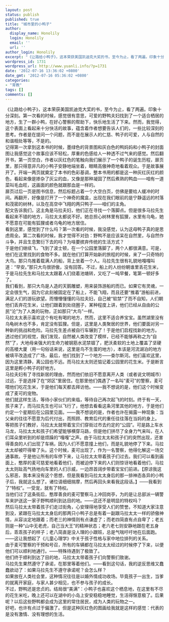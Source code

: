 ```yaml
---
layout: post
status: publish
published: true
title: "城市里的小鸭子"
author:
  display_name: Honolily
  login: Honolily
  email: ''
  url: ''
author_login: Honolily
excerpt: "《让路给小鸭子》，这本荣获美国凯迪克大奖的书，至今为止，看了两遍。印象十分深刻。第一次看的时候，感觉很有意思，可爱的野鸭夫妇找到了一个适合栖居的地方，生了一群小鸭，在好心警察的帮助下，快乐地生活了下来。然而，我觉得，这个表面上看起来十分快活的故事，蕴含着作者想要告诉人们的，一些比较深刻的思考。作者是在提问一个问题，而不是在展示人的仁慈、鸭子的可爱，人与自然的和谐相处等等，不是的。"
wordpress_id: 1731
wordpress_url: http://www.yuanli.info/?p=1731
date: '2012-07-16 13:36:02 +0800'
date_gmt: '2012-07-16 05:36:02 +0800'
categories:
- "育教"
tags: []
comments: []
---
```

<p>《让路给小鸭子》，这本荣获美国凯迪克大奖的书，至今为止，看了两遍。印象十分深刻。第一次看的时候，感觉很有意思，可爱的野鸭夫妇找到了一个适合栖居的地方，生了一群小鸭，在好心警察的帮助下，快乐地生活了下来。然而，我觉得，这个表面上看起来十分快活的故事，蕴含着作者想要告诉人们的，一些比较深刻的思考。作者是在提问一个问题，而不是在展示人的仁慈、鸭子的可爱，人与自然的和谐相处等等，不是的。<a id="more"></a><a id="more-1731"></a><br />
	记得第一次拿到这本书的时候，墨绿色的背景图和灰白色的鸭妈妈和小鸭子的封面图让我感觉这个故事应该不轻松，厚重的色感给人一种透不过气来的感觉。然后翻开书，第一页空白，作者以灰红色的笔触向我们展示了一个鸭子的诞生历程，扉页里，那只得意非凡的小鸭子安静地端坐着，眼睛高傲神奇地看着观众。于是故事展开了。开端一两页就奠定了本书的色彩基调，整本书用的都是这一种灰红灰红的颜色，看起来像是掺杂了灰尘的血，又像是那种凝固了然后煮熟的鸭血&mdash;&mdash;咱有一道菜叫毛血旺，这画面的颜色就跟那血是一样的。<br />
	扉页过后一页是图书信息，然后标题占着一个大空白页，仿佛是要给人缓冲的时间。再翻开，好像是打开了一个神奇的魔盒，出现在我们眼前的是宁静遥远的村落和茂密的树林，以及在高空中飞翔的两只鸭子&mdash;&mdash;咱们的主角。<br />
	配文告诉我们，这主角是马拉夫妇，他们正在寻找一个落脚点。但是很多马拉先生看起来不错的地方，马拉太太都说不好。她总担心树林里有狐狸，水里有乌龟，她不愿意在可能有狐狸或者乌龟的地方居住。<br />
	看到这里，感觉到了什么吗？第一次看的时候，我没感觉，认为这母鸭子真的是思虑周全。第二次看的时候，我才觉得不对劲：野鸭不是应该呆在自然里，与自然作斗争，并且生息繁衍下去的吗？为啥要摈弃传统的生活方式？<br />
	于是他们继续飞，飞到了波士顿，在一个公园里落脚了，两个人都很满意。可是，他们在这里找到的食物不多。就在他们打算开始新的旅程的时候，来了一只奇特的大鸟。那只鸟推着载满人的船，背上坐着一个人。马拉先生很有礼貌地嘎嘎叫道：&ldquo;早安。&rdquo;那只大鸟很骄傲，没有回答。不过，船上的人纷纷朝谁里丢花生米，于是马拉先生和马拉太太跟着人们绕着池塘转，又吃了一吨早餐，笔第一顿好多了。<br />
	我们看到，那只大鸟是人造的天鹅雕塑，用来装饰游船的而已。如果它有灵魂，一定会很生气，因为它此刻被固定在了船上，不能飞翔，而且还要&ldquo;推着&rdquo;游船前进，满足人们的游玩欲望。而懵懵懂懂的马拉夫妇，自己被&ldquo;软禁&rdquo;了而不自知，人们朝他们丢弃花生米，让他们跟着到处绕圈子，某种程度上讲，他们已经从自由的公民&ldquo;沦&rdquo;为了人类的玩物，正如那只&ldquo;大鸟&rdquo;一样。<br />
	马拉太太表示喜欢这个有吃有喝的地方，然而，这里不适合养宝宝。虽然湖里没有乌龟树木也不多，肯定没有狐狸。但是，这里是人类聚居的世界，他们要面对另一种新的挑战和危险。马拉先生差点被自行车辗到了！于是他们启程找新的地方。<br />
	透过他们的视觉，我们发现，自然被人类改变了模样，已经不能够再称之为&ldquo;自然&rdquo;了，大地母亲强大的生命力被钢筋水泥禁锢了，肥沃柔软的土地上覆盖了坚硬的高楼大厦（用一句俗话来说，这里是鸟不生蛋的地方），本该是河流湖泊的地方被填平改造成了广场，最后，他们找到了一个地方&mdash;&mdash;查尔斯河。他们喜欢这里，因为这里清静，离公园也不远。而马拉太太则还惦记着公园里的花生米。于是断言这里是孵小鸭子的好地方。<br />
	马拉夫妇有了寻找新居的理由，然而他们依旧不愿意离开人类（或者说文明城市）过远，于是选择了在&ldquo;郊区&rdquo;里居住。在那里他们偶遇了一名叫&ldquo;麦可&rdquo;的警察，麦可喂他们吃花生米，于是他们每天都去拜访他。&mdash;&mdash;我不想说的是，他们这个时候变成了麦可的宠物。<br />
	他们就这样生活，等待小家伙们的来临，等待自己再次起飞的时刻。终于有一天，孩子来了，而马拉先生也可以飞行了，他想去看看这条河里其他的地方，于是他们约定一个星期后在公园里见面。&mdash;&mdash;我不想说的是，作者也许在揭露一种现象：当父亲的往往不愿意为后代付出，而照顾、教育后代的重任往往落在当妈的身上。<br />
	等把孩子们教好，马拉太太就带着宝贝们穿街过市去约定的&ldquo;公园&rdquo;。可是路上车水马龙，马拉太太和孩子们希望能够横穿马路，但是他们拼尽了全身力气来叫，在人们耳朵里听到的却是烦躁的&ldquo;嘎嘎&rdquo;之声。由于马拉太太和孩子们的突然出现，还害得善良的人们出现了车祸，因为人们不愿意撞上他们，而是礼貌地停了下来。马拉太太却被吓得晕了头。这个时候，麦可出现了，作为一名警察，他得化解这一场交通事故。于是他让所有的车停下来，让马拉太太带着孩子们过去。我们可以看到画面上，憨厚的麦可慈爱地看着他们，而被迫停下来的人们则惊讶地看着他们，马拉太太则趾高气扬地向车里的人们示威，一边昂首阔步带着宝宝们前进。【原谅我这么邪恶，我本来没有这个思想，但是我看到马拉太太身后的那一排神态各异的小鸭子后，我就这么想了。诸位请细细揣摩，然后再回头来看我这段话。】&mdash;&mdash;我看到了&ldquo;特权&rdquo;。一受宠，就有了特权。<br />
	当他们过了这条街后，憨厚善良的麦可警察马上冲回岗亭，为的是让总部派一辆警车来护送这一家子野鸭顺利到达目的地。&mdash;&mdash;这还不是明显的特权吗？<br />
	然后马拉太太带着孩子们走过街角，心安理得地享受人们的赞誉。不知道大家注意到没，紧跟在马拉太太身后的那两只小鸭子总是有着一副跟马拉太太一样的骄傲神情，从容淡定地跟着；而老三的神情则有点谦虚了；而老四简直有点自卑了；老五则是一种&ldquo;山中无老虎，自己当大王&rdquo;的精神状态；老六老七则安静地跟在老五身后，乖乖孩子的样子；老八简直是没人理的小跟班，总是气喘吁吁地在后面跑。&mdash;&mdash;这让我想起了《儿童心理学》中关于孩子性格与家中地位排列的关系。<br />
	由于麦可警察的干预和号召，所有的车辆都在马拉太太经过的时候停了下来，以便他们可以顺利地通行。&mdash;&mdash;特殊待遇到了极致了。<br />
	他们终于顺利到达了目的地，马拉太太带着孩子们向警察们致谢。<br />
	马拉先生果然遵守了承诺，在那里等着他们。&mdash;&mdash;看到这句话，我的逆反思维又蠢蠢欲动了：如果马拉先生不遵守承诺呢？会怎么样？<br />
	如果放在人类社会里，这种情况往往是以婚外情成功收场。毕竟孩子一出生，当爹的就离开家庭，与家人甚少相见，也不参与孩子的成长。<br />
	不过，野鸭还是忠贞的。结局很&ldquo;美满&rdquo;：小鸭子也喜欢这个栖息地，在这里有不尽的花生米吃，晚上还可以在湖中的小岛上安安稳稳地睡觉，生活得惬意极了。后果呢？以后这些野鸭都会成为这里的常住居民，成为人类的玩物之一。<br />
	好吧，也许有点过于偏激了。但是这种灰红色的图画给我就是这样的感觉：代表的是没有激情、没有理想的生活。</p>

